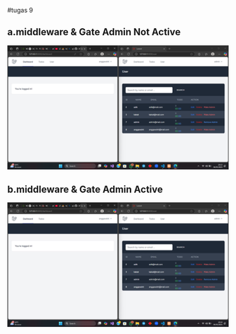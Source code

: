 #tugas 9

## a.middleware & Gate Admin Not Active
![Alt text](screenshoot/tugas7/Screenshot_(860).png)
## b.middleware & Gate Admin Active
![Alt text](screenshoot/tugas7/Screenshot_(861).png)
